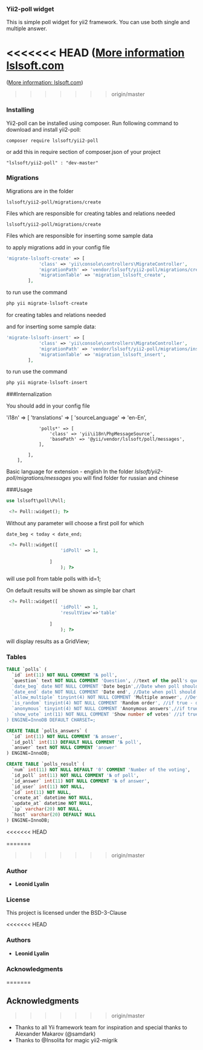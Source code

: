 ### Yii2-poll widget

This is simple poll widget for yii2 framework.
You can use both single and multiple answer.

<<<<<<< HEAD
([More information lslsoft.com](http://lslsoft.com/2017/01/22/simple-poll-widget-for-yii2/)
=======
([More information: lslsoft.com](http://lslsoft.com/2017/01/22/simple-poll-widget-for-yii2/))
>>>>>>> origin/master

### Installing

Yii2-poll can be installed using composer. Run following command to download and install yii2-poll:

    composer require lslsoft/yii2-poll

or add this in require section of composer.json of your project

    "lslsoft/yii2-poll" : "dev-master"

### Migrations

Migrations are in the folder

    lslsoft/yii2-poll/migrations/create

Files which are responsible for creating tables and relations needed

    lslsoft/yii2-poll/migrations/create

Files which are responsible for inserting some sample data

to apply migrations add in your config file

```php
'migrate-lslsoft-create' => [
            'class' => 'yii\console\controllers\MigrateController',
            'migrationPath' => 'vendor/lslsoft/yii2-poll/migrations/create',
            'migrationTable' => 'migration_lslsoft_create',
        ],
```
to run use the command 

```php
php yii migrate-lslsoft-create
```

for creating tables and relations needed

and for inserting some sample data:

```php
'migrate-lslsoft-insert' => [
            'class' => 'yii\console\controllers\MigrateController',
            'migrationPath' => 'vendor/lslsoft/yii2-poll/migrations/insert',
            'migrationTable' => 'migration_lslsoft_insert',
        ],

```

to run use the command 

```php
php yii migrate-lslsoft-insert
```
###Internalization

You should add in your config file

'i18n' => [
            'translations' => [
                'sourceLanguage' => 'en-En',
                
                'polls*' => [
                    'class' => 'yii\i18n\PhpMessageSource',
                    'basePath' => '@yii/vendor/lslsoft/poll/messages',
                ],
                
            ],
        ],
Basic language for extension - english
In the folder 
    *lslsoft/yii2-poll/migrations/messages*
you will find folder for russian and chinese

###Usage
```php
use lslsoft\poll\Poll;

 <?= Poll::widget(); ?>

```
Without any parameter will choose a first poll for which 

    date_beg < today < date_end;

```php
 <?= Poll::widget([
                    'idPoll' => 1,
                    
                ]                     
                    ); ?>
```

will use poll from table polls with id=1;

On default results will be shown as simple bar chart

```php
 <?= Poll::widget([
                    'idPoll' => 1,
                    'resultView'=>'table'
                    
                ]                     
                    ); ?>
```
will display results as a GridView;


### Tables

```sql
TABLE `polls` (
  `id` int(11) NOT NULL COMMENT '№ poll',
  `question` text NOT NULL COMMENT 'Question', //text of the poll's question 
  `date_beg` date NOT NULL COMMENT 'Date begin',//Date when poll should start
  `date_end` date NOT NULL COMMENT 'Date end', //Date when poll should end
  `allow_multiple` tinyint(4) NOT NULL COMMENT 'Multiple answer', //Define type of poll - with only one possible answer or not
  `is_random` tinyint(4) NOT NULL COMMENT 'Random order', //if true - display answers in random order
  `anonymous` tinyint(4) NOT NULL COMMENT 'Anonymous answers',//if true - user can vote without sign up
  `show_vote` int(11) NOT NULL COMMENT 'Show number of votes' //if true - the results will be shown after sending vote
) ENGINE=InnoDB DEFAULT CHARSET=;
```

```sql
CREATE TABLE `polls_answers` (
  `id` int(11) NOT NULL COMMENT '№ answer',
  `id_poll` int(11) DEFAULT NULL COMMENT '№ poll',
  `answer` text NOT NULL COMMENT 'answer'
) ENGINE=InnoDB;

```

```sql
CREATE TABLE `polls_result` (
  `num` int(11) NOT NULL DEFAULT '0' COMMENT 'Number of the voting',
  `id_poll` int(11) NOT NULL COMMENT '№ of poll',
  `id_answer` int(11) NOT NULL COMMENT '№ of answer',
  `id_user` int(11) NOT NULL,
  `id` int(11) NOT NULL,
  `create_at` datetime NOT NULL,
  `update_at` datetime NOT NULL,
  `ip` varchar(20) NOT NULL,
  `host` varchar(20) DEFAULT NULL
) ENGINE=InnoDB;
```

<<<<<<< HEAD


=======
>>>>>>> origin/master
### Author

* **Leonid Lyalin** 

### License

This project is licensed under the BSD-3-Clause

<<<<<<< HEAD

### Authors

* **Leonid Lyalin** 


### Acknowledgments
=======
## Acknowledgments
>>>>>>> origin/master


* Thanks to all Yii framework team for inspiration and special thanks to Alexander Makarov (@samdark)
* Thanks to @Insolita for magic yii2-migrik

